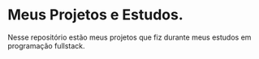 # Meus Projetos e Estudos.
Nesse repositório estão meus projetos que fiz durante meus estudos em programação fullstack.
